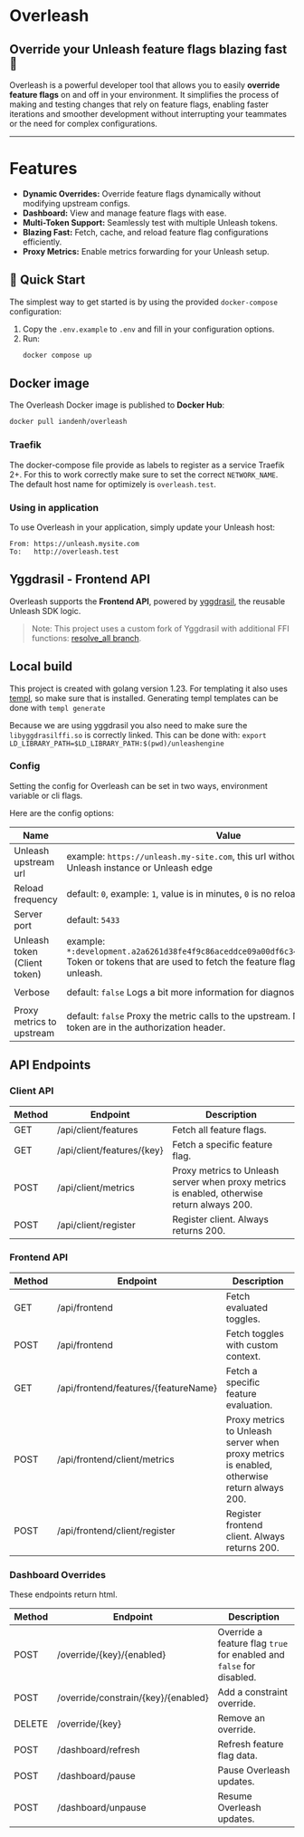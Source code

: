 # Overleash

## Override your Unleash feature flags blazing fast 🚀

Overleash is a powerful developer tool that allows you to easily **override feature flags** on and off in your environment. It simplifies the process of making and testing changes that rely on feature flags, enabling faster iterations and smoother development without interrupting your teammates or the need for complex configurations.

---

# Features
- **Dynamic Overrides:** Override feature flags dynamically without modifying upstream configs.
- **Dashboard:** View and manage feature flags with ease.
- **Multi-Token Support:** Seamlessly test with multiple Unleash tokens.
- **Blazing Fast:** Fetch, cache, and reload feature flag configurations efficiently.
- **Proxy Metrics:** Enable metrics forwarding for your Unleash setup.

## 🚀 Quick Start

The simplest way to get started is by using the provided `docker-compose` configuration:

1. Copy the `.env.example` to `.env` and fill in your configuration options.
2. Run:
   ```bash
   docker compose up
   ```

## Docker image
The Overleash Docker image is published to **Docker Hub**:
```bash
docker pull iandenh/overleash
```

### Traefik

The docker-compose file provide as labels to register as a service Traefik 2+. For this to work correctly make sure to
set the correct `NETWORK_NAME`.
The default host name for optimizely is `overleash.test`.

### Using in application
To use Overleash in your application, simply update your Unleash host:
```plaintext
From: https://unleash.mysite.com
To:   http://overleash.test
```

## Yggdrasil - Frontend API

Overleash supports the **Frontend API**, powered by [yggdrasil](https://github.com/Unleash/yggdrasil), the reusable Unleash SDK logic.

> Note: This project uses a custom fork of Yggdrasil with additional FFI functions: [resolve_all branch](https://github.com/Iandenh/yggdrasil/tree/resolve_all).

## Local build

This project is created with golang version 1.23. For templating it also
uses [templ](https://github.com/a-h/templ/tree/main), so make sure that is installed.
Generating templ templates can be done with `templ generate`

Because we are using yggdrasil you also need to make sure the `libyggdrasilffi.so` is correctly linked. This can be done
with:
`export LD_LIBRARY_PATH=$LD_LIBRARY_PATH:$(pwd)/unleashengine`

### Config

Setting the config for Overleash can be set in two ways, environment variable or cli flags.

Here are the config options:

| Name 	                        | Value	                                                                                                                                                                   | Env	                       | Flag	              |
|-------------------------------|--------------------------------------------------------------------------------------------------------------------------------------------------------------------------|----------------------------|--------------------|
| Unleash upstream url	         | 	 example: `https://unleash.my-site.com`, this url without `/api`, can be a Unleash instance or Unleash edge                                                             | `OVERLEASH_UPSTREAM`	      | `--upstream`	      |
| Reload frequency	             | 	  default: `0`, example: `1`, value is in minutes, `0` is no reload                                                                                                     | `OVERLEASH_RELOAD`	        | `--reload`	        |
| Server port	                  | default: `5433`                                                                                                                                                          | `OVERLEASH_PORT`	          | `--port`	          |
| Unleash token (Client token)	 | example:  `*:development.a2a6261d38fe4f9c86aceddce09a00df6c348fd0feeab3c24a9547f2` Token or tokens that are used to fetch the feature flag config from upstream unleash. | `OVERLEASH_TOKEN`	         | `--token`	         |
| Verbose	                      | default:  `false` Logs a bit more information for diagnose issues                                                                                                        | `OVERLEASH_VERBOSE`	       | `--verbose`	       |
| Proxy metrics to upstream	    | default:  `false` Proxy the metric calls to the upstream. Make sure the correct token are in the authorization header.                                                   | `OVERLEASH_PROXY_METRICS`	 | `--proxy-metrics`	 |

## API Endpoints
### Client API
| Method | Endpoint                | Description                                                                                 |
|--------|-------------------------|---------------------------------------------------------------------------------------------|
| GET | /api/client/features    | Fetch all feature flags.                                                                    |
| GET | /api/client/features/{key} | Fetch a specific feature flag.                                                              |
| POST | /api/client/metrics     | Proxy metrics to Unleash server when proxy metrics is enabled, otherwise return always 200. |
| POST | /api/client/register    | Register client. Always returns 200.                                                        |


### Frontend API
| Method | Endpoint                         | Description                                                                                |
|---------|----------------------------------|--------------------------------------------------------------------------------------------|
| GET | /api/frontend                    | Fetch evaluated toggles.                                                                   |
| POST | /api/frontend                    | Fetch toggles with custom context.                                                         |
| GET | /api/frontend/features/{featureName} | Fetch a specific feature evaluation.                                                       |
| POST | /api/frontend/client/metrics     | Proxy metrics to Unleash server when proxy metrics is enabled, otherwise return always 200. |
| POST | /api/frontend/client/register    | Register frontend client. Always returns 200.                                              |


### Dashboard Overrides
These endpoints return html.

| Method | Endpoint                          | Description                                                                        |
|--------|-----------------------------------|------------------------------------------------------------------------------------|
| POST | /override/{key}/{enabled}         | Override a feature flag `true` for enabled and `false` for disabled. |
| POST | /override/constrain/{key}/{enabled} | Add a constraint override.                                                         |
| DELETE | /override/{key}                   | Remove an override.                                                                |
| POST | /dashboard/refresh                | Refresh feature flag data.                                                         |
| POST | /dashboard/pause                  | Pause Overleash updates.                                                           |
| POST | /dashboard/unpause                | Resume Overleash updates.                                                          |
